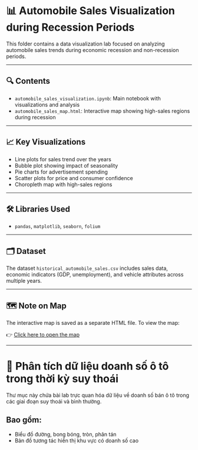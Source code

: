 # 📊 Automobile Sales Visualization during Recession Periods

This folder contains a data visualization lab focused on analyzing automobile sales trends during economic recession and non-recession periods.

---

## 🔍 Contents

- `automobile_sales_visualization.ipynb`: Main notebook with visualizations and analysis
- `automobile_sales_map.html`: Interactive map showing high-sales regions during recession

---

## 📈 Key Visualizations

- Line plots for sales trend over the years
- Bubble plot showing impact of seasonality
- Pie charts for advertisement spending
- Scatter plots for price and consumer confidence
- Choropleth map with high-sales regions

---

## 🛠️ Libraries Used

- `pandas`, `matplotlib`, `seaborn`, `folium`

---

## 🗂️ Dataset

The dataset `historical_automobile_sales.csv` includes sales data, economic indicators (GDP, unemployment), and vehicle attributes across multiple years.

---

## 🗺️ Note on Map

The interactive map is saved as a separate HTML file. To view the map:

👉 [Click here to open the map](./automobile_sales_map.html)

---

# 📝 Phân tích dữ liệu doanh số ô tô trong thời kỳ suy thoái

Thư mục này chứa bài lab trực quan hóa dữ liệu về doanh số bán ô tô trong các giai đoạn suy thoái và bình thường.

## Bao gồm:

- Biểu đồ đường, bong bóng, tròn, phân tán
- Bản đồ tương tác hiển thị khu vực có doanh số cao
